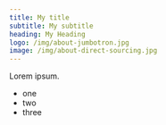 ```yaml
---
title: My title
subtitle: My subtitle
heading: My Heading
logo: /img/about-jumbotron.jpg
image: /img/about-direct-sourcing.jpg
---
```

Lorem ipsum.

- one
- two
- three
